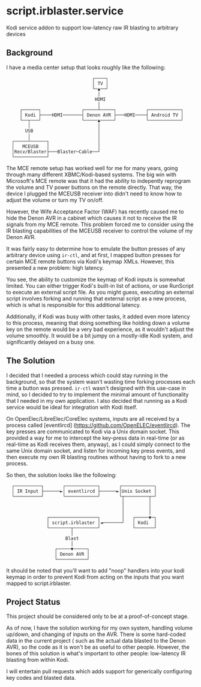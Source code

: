 # script.irblaster.service
Kodi service addon to support low-latency raw IR blasting to arbitrary devices

## Background
I have a media center setup that looks roughly like the following:


                                    ┌────┐
                                    │ TV │
                                    └─▲──┘
                                      │
                                     HDMI
                                      │
         ┌──────┐               ┌─────┴─────┐           ┌────────────┐
         │ Kodi ├────HDMI───────┤ Denon AVR ├───HDMI────┤ Android TV │
         └──┬───┘               └─────▲─────┘           └────────────┘
            │                         │
           USB                        │
            │                         │
      ┌─────┴──────┐                  │
      │   MCEUSB   │                  │
      │Recv/Blaster├───Blaster─Cable──┘
      └────────────┘

The MCE remote setup has worked well for me for many years, going through many different
XBMC/Kodi-based systems. The big win with Microsoft's MCE remote was that it had the
ability to indepently reprogram the volume and TV power buttons on the remote directly.
That way, the device I plugged the MCEUSB receiver into didn't need to know how to
adjust the volume or turn my TV on/off.

However, the Wife Acceptance Factor (WAF) has recently caused me to hide the Denon AVR
in a cabinet which causes it not to receive the IR signals from my MCE remote. This
problem forced me to consider using the IR blasting capabilities of the MCEUSB receiver
to control the volume of my Denon AVR.

It was fairly easy to determine how to emulate the button presses of any arbitrary
device using `ir-ctl`, and at first, I mapped button presses for certain MCE remote
buttons via Kodi's keymap XMLs. However, this presented a new problem: high latency.

You see, the ability to customize the keymap of Kodi inputs is somewhat limited. You
can either trigger Kodi's built-in list of actions, or use RunScript to execute an
external script file. As you might guess, executing an external script involves 
forking and running that external script as a new process, which is what is responsible
for this additional latency.

Additionally, if Kodi was busy with other tasks, it added even more latency to this
process, meaning that doing something like holding down a volume key on the remote
would be a very bad experience, as it wouldn't adjust the volume smoothly. It would be
a bit jumpy on a mostly-idle Kodi system, and significantly delayed on a busy one.

## The Solution

I decided that I needed a process which could stay running in the background, so that
the system wasn't wasting time forking processes each time a button was pressed.
`ir-ctl` wasn't designed with this use-case in mind, so I decided to try to implement
the minimal amount of functionality that I needed in my own application. I also
decided that running as a Kodi service would be ideal for integration with Kodi itself.

On OpenElec/LibreElec/CoreElec systems, inputs are all received by a process called
[eventlircd] (https://github.com/OpenELEC/eventlircd). The key presses are communicated
to Kodi via a Unix domain socket. This provided a way for me to intercept the key-press
data in real-time (or as real-time as Kodi receives them, anyway), as I could simply 
connect to the same Unix domain socket, and listen for incoming key press events, and
then execute my own IR blasting routines without having to fork to a new process.

So then, the solution looks like the following:


      ┌──────────┐       ┌────────────┐       ┌────────────┐
      │ IR Input ├──────►│ eventlircd ├──────►│Unix Socket │
      └──────────┘       └────────────┘       └┬─────────┬─┘
                                               │         │
                                               │         │
                                               │         │
                   ┌──────────────────┐        │   ┌─────▼─┐
                   │ script.irblaster │◄───────┘   │ Kodi  │
                   └────────┬─────────┘            └───────┘
                            │
                          Blast
                            │
                      ┌─────▼─────┐
                      │ Denon AVR │
                      └───────────┘

It should be noted that you'll want to add "noop" handlers into your kodi keymap in order
to prevent Kodi from acting on the inputs that you want mapped to script.irblaster.

## Project Status

This project should be considered only to be at a proof-of-concept stage.

As of now, I have the solution working for my own system, handling volume up/down, and
changing of inputs on the AVR. There is some hard-coded data in the current project (
such as the actual data blasted to the Denon AVR), so the code as it is won't be as
useful to other people. However, the bones of this solution is what's important to other
people: low-latency IR blasting from within Kodi.

I will entertain pull requests which adds support for generically configuring key codes
and blasted data.
